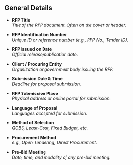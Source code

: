 ## General Details
- **RFP Title**  
  _Title of the RFP document. Often on the cover or header._

- **RFP Identification Number**  
  _Unique ID or reference number (e.g., RFP No., Tender ID)._

- **RFP Issued on Date**  
  _Official release/publication date._

- **Client / Procuring Entity**  
  _Organization or government body issuing the RFP._

- **Submission Date & Time**  
  _Deadline for proposal submission._

- **RFP Submission Place**  
  _Physical address or online portal for submission._

- **Language of Proposal**  
  _Languages accepted for submission._

- **Method of Selection**  
  _QCBS, Least-Cost, Fixed Budget, etc._

- **Procurement Method**  
  _e.g., Open Tendering, Direct Procurement._

- **Pre-Bid Meeting**  
  _Date, time, and modality of any pre-bid meeting._
